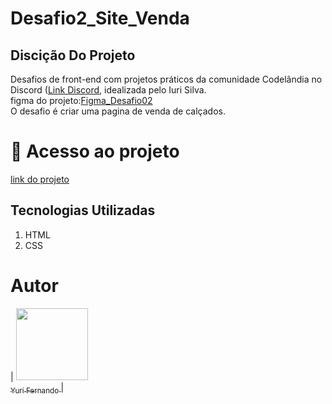 # Desafio2_Site_Venda

<h2>Discição Do Projeto</h2>
<p>Desafios de front-end com projetos práticos da comunidade Codelândia no Discord (<a href="https://discord.com/channels/853354677411905578/853363178901733387">Link Discord</a>, idealizada pelo Iuri Silva. <br>
  figma do projeto:<a href="https://www.figma.com/file/Yb9IBH56g7T1hdIyZ3BMNO/Desafios---Codel%C3%A2ndia?node-id=1883%3A2&mode=dev">Figma_Desafio02</a> <br>
  O desafio é criar uma pagina de venda de calçados.
</p>


# 📁 Acesso ao projeto
<a href="https://yurifernand.github.io/Desafio2_Site_Venda/" Target="_blank"> link do projeto</a>

<h2>Tecnologias Utilizadas</h2>
<ol>
  <li>HTML</li>
  <li>CSS</li>
</ol>

# Autor

| [<img loading="lazy" src="https://avatars.githubusercontent.com/u/82898931?v=4" width=115><br><sub>Yuri Fernando </sub>](https://github.com/YuriFernand) |
